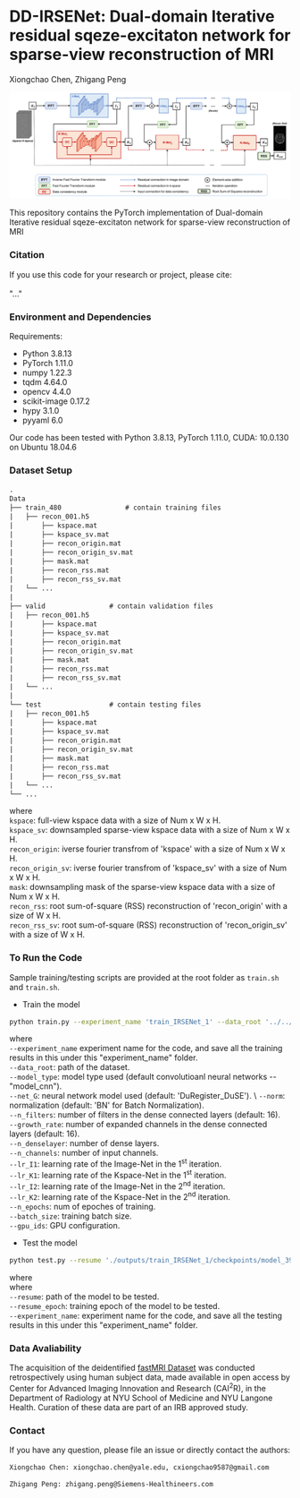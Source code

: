 # DD-IRSENet: Dual-domain Iterative residual sqeze-excitaton network for sparse-view reconstruction of MRI

Xiongchao Chen, Zhigang Peng

![image](IMAGE/IRSENet.png)

This repository contains the PyTorch implementation of Dual-domain Iterative residual sqeze-excitaton network for sparse-view reconstruction of MRI

### Citation
If you use this code for your research or project, please cite: \
\
"..."

 ### Environment and Dependencies
 Requirements:
 * Python 3.8.13
 * PyTorch 1.11.0
 * numpy 1.22.3
 * tqdm 4.64.0
 * opencv 4.4.0
 * scikit-image 0.17.2
 * hypy 3.1.0
 * pyyaml 6.0

Our code has been tested with Python 3.8.13, PyTorch 1.11.0, CUDA: 10.0.130 on Ubuntu 18.04.6 

### Dataset Setup
    .
    Data
    ├── train_480                # contain training files
    |   ├── recon_001.h5
    |       ├── kspace.mat  
    |       ├── kspace_sv.mat
    |       ├── recon_origin.mat
    |       ├── recon_origin_sv.mat
    |       ├── mask.mat
    |       ├── recon_rss.mat
    |       ├── recon_rss_sv.mat
    |   └── ...  
    |
    ├── valid                # contain validation files
    |   ├── recon_001.h5
    |       ├── kspace.mat  
    |       ├── kspace_sv.mat
    |       ├── recon_origin.mat
    |       ├── recon_origin_sv.mat
    |       ├── mask.mat
    |       ├── recon_rss.mat
    |       ├── recon_rss_sv.mat
    |   └── ... 
    |
    └── test                 # contain testing files
    |   ├── recon_001.h5
    |       ├── kspace.mat  
    |       ├── kspace_sv.mat
    |       ├── recon_origin.mat
    |       ├── recon_origin_sv.mat
    |       ├── mask.mat
    |       ├── recon_rss.mat
    |       ├── recon_rss_sv.mat
    |   └── ... 
    └── ...  
 
 where \
`kspace`: full-view kspace data with a size of Num x W x H. \
`kspace_sv`: downsampled sparse-view kspace data with a size of Num x W x H. \
`recon_origin`: iverse fourier transfrom of 'kspace' with a size of Num x W x H. \
`recon_origin_sv`: iverse fourier transfrom of 'kspace_sv' with a size of Num x W x H. \
`mask`: downsampling mask of the sparse-view kspace data with a size of Num x W x H. \
`recon_rss`: root sum-of-square (RSS) reconstruction of 'recon_origin' with a size of W x H. \
`recon_rss_sv`: root sum-of-square (RSS) reconstruction of 'recon_origin_sv' with a size of W x H. 

### To Run the Code
Sample training/testing scripts are provided at the root folder as `train.sh` and `train.sh`.

- Train the model 
```bash
python train.py --experiment_name 'train_IRSENet_1' --data_root '../../Data/Data_ArrangeRecon/' --model_type 'model_cnn' --net_G 'DuRDN' --norm 'BN' --n_filters 16 --growth_rate 16 --n_denselayer 3 --n_channels 32 --lr_I1 5e-4 --lr_K1 5e-4 --lr_I2 5e-4 --lr_K2 5e-4 --n_epochs 600 --batch_size 2 --eval_epochs 5 --snapshot_epochs 5 --num_workers 0 --gpu_ids 0
```

where \
`--experiment_name` experiment name for the code, and save all the training results in this under this "experiment_name" folder. \
`--data_root`: path of the dataset. \
`--model_type`: model type used (default convolutioanl neural networks -- "model_cnn"). \
`--net_G`: neural network model used (default: 'DuRegister_DuSE'). \ 
`--norm`: normalization (default: 'BN' for Batch Normalization). \
`--n_filters`: number of filters in the dense connected layers (default: 16). \
`--growth_rate`: number of expanded channels in the dense connected layers (default: 16). \
`--n_denselayer`: number of dense layers. \
`--n_channels`: number of input channels. \
`--lr_I1`: learning rate of the Image-Net in the 1<sup>st</sup> iteration. \
`--lr_K1`: learning rate of the Kspace-Net in the 1<sup>st</sup> iteration. \
`--lr_I2`: learning rate of the Image-Net in the 2<sup>nd</sup> iteration. \
`--lr_K2`: learning rate of the Kspace-Net in the 2<sup>nd</sup> iteration. \
`--n_epochs`: num of epoches of training. \
`--batch_size`: training batch size. \
`--gpu_ids`: GPU configuration.


- Test the model
```bash
python test.py --resume './outputs/train_IRSENet_1/checkpoints/model_399.pt' --experiment_name 'test_IRSENet_1_399' --data_root '../../Data/Data_ArrangeRecon/' --model_type 'model_cnn' --net_G 'DuRDN' --norm 'BN' --n_filters 16 --growth_rate 16 --n_denselayer 3 --n_channels 32 --eval_epochs 5 --snapshot_epochs 5 --num_workers 0 --gpu_ids 0
```

where \
where \
`--resume`: path of the model to be tested. \
`--resume_epoch`: training epoch of the model to be tested. \
`--experiment_name`: experiment name for the code, and save all the testing results in this under this "experiment_name" folder. 

### Data Avaliability
The acquisition of the deidentified [fastMRI Dataset][1] was conducted retrospectively using human subject data, made available in open access by Center for Advanced Imaging Innovation and Research (CAI<sup>2</sup>R), in the Department of Radiology at NYU School of Medicine and NYU Langone Health. Curation of these data are part of an IRB approved study.


### Contact 
If you have any question, please file an issue or directly contact the authors:
```
Xiongchao Chen: xiongchao.chen@yale.edu, cxiongchao9587@gmail.com
```
```
Zhigang Peng: zhigang.peng@Siemens-Healthineers.com
```


<!-- Reference -->
[1]: https://fastmri.org/dataset/





 
 
